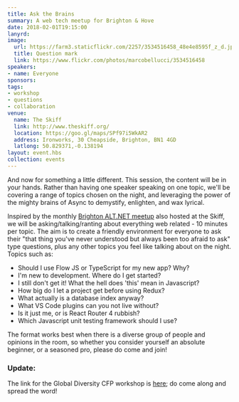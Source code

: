 ```yaml
---
title: Ask the Brains
summary: A web tech meetup for Brighton & Hove
date: 2018-02-01T19:15:00
lanyrd:
image:
  url: https://farm3.staticflickr.com/2257/3534516458_48e4e8595f_z_d.jpg
  title: Question mark
  link: https://www.flickr.com/photos/marcobellucci/3534516458
speakers:
- name: Everyone
sponsors:
tags:
- workshop
- questions
- collaboration
venue:
  name: The Skiff
  link: http://www.theskiff.org/
  location: https://goo.gl/maps/SPf97i5WkAR2
  address: Ironworks, 30 Cheapside, Brighton, BN1 4GD
  latlong: 50.829371,-0.138194
layout: event.hbs
collection: events
---
```


And now for something a little different. This session, the content will be in your hands. Rather than having one speaker speaking on one topic, we'll be covering a range of topics chosen on the night, and leveraging the power of the mighty brains of Async to demystify, enlighten, and wax lyrical.

Inspired by the monthly [Brighton ALT.NET meetup](http://brightonalt.net/) also hosted at the Skiff, we will be asking/talking/ranting about everything web related - 10 minutes per topic. The aim is to create a friendly environment for everyone to ask their "that thing you've never understood but always been too afraid to ask" type questions, plus any other topics you feel like talking about on the night. Topics such as:

- Should I use Flow JS or TypeScript for my new app? Why?
- I'm new to development. Where do I get started?
- I still don't get it! What the hell does 'this' mean in Javascript?
- How big do I let a project get before using Redux?
- What actually is a database index anyway?
- What VS Code plugins can you not live without?
- Is it just me, or is React Router 4 rubbish?
- Which Javascript unit testing framework should I use?

The format works best when there is a diverse group of people and opinions in the room, so whether you consider yourself an absolute beginner, or a seasoned pro, please do come and join!

### Update:

The link for the Global Diversity CFP workshop is [here](https://www.globaldiversitycfpday.com/events/60); do come along and spread the word!

